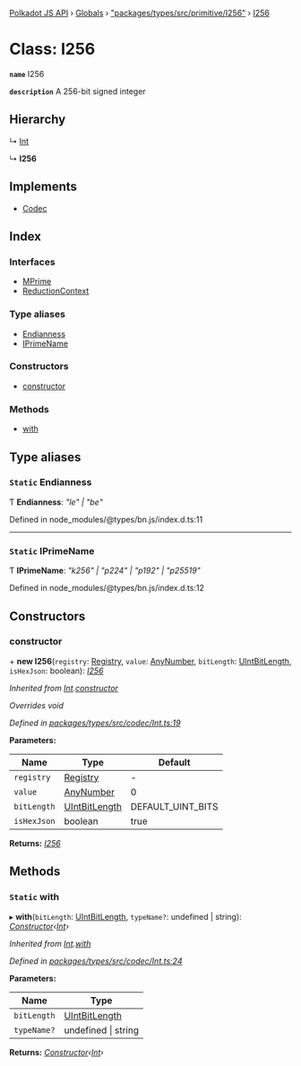 [Polkadot JS API](../README.md) › [Globals](../globals.md) › ["packages/types/src/primitive/I256"](../modules/_packages_types_src_primitive_i256_.md) › [I256](_packages_types_src_primitive_i256_.i256.md)

# Class: I256

**`name`** I256

**`description`** 
A 256-bit signed integer

## Hierarchy

  ↳ [Int](_packages_types_src_codec_int_.int.md)

  ↳ **I256**

## Implements

* [Codec](../interfaces/_packages_types_src_types_codec_.codec.md)

## Index

### Interfaces

* [MPrime](../interfaces/_packages_types_src_primitive_i256_.i256.mprime.md)
* [ReductionContext](../interfaces/_packages_types_src_primitive_i256_.i256.reductioncontext.md)

### Type aliases

* [Endianness](_packages_types_src_primitive_i256_.i256.md#static-endianness)
* [IPrimeName](_packages_types_src_primitive_i256_.i256.md#static-iprimename)

### Constructors

* [constructor](_packages_types_src_primitive_i256_.i256.md#constructor)

### Methods

* [with](_packages_types_src_primitive_i256_.i256.md#static-with)

## Type aliases

### `Static` Endianness

Ƭ **Endianness**: *"le" | "be"*

Defined in node_modules/@types/bn.js/index.d.ts:11

___

### `Static` IPrimeName

Ƭ **IPrimeName**: *"k256" | "p224" | "p192" | "p25519"*

Defined in node_modules/@types/bn.js/index.d.ts:12

## Constructors

###  constructor

\+ **new I256**(`registry`: [Registry](../interfaces/_packages_types_src_types_registry_.registry.md), `value`: [AnyNumber](../modules/_packages_types_src_types_helpers_.md#anynumber), `bitLength`: [UIntBitLength](../modules/_packages_types_src_codec_abstractint_.md#uintbitlength), `isHexJson`: boolean): *[I256](_packages_types_src_primitive_i256_.i256.md)*

*Inherited from [Int](_packages_types_src_codec_int_.int.md).[constructor](_packages_types_src_codec_int_.int.md#constructor)*

*Overrides void*

*Defined in [packages/types/src/codec/Int.ts:19](https://github.com/polkadot-js/api/blob/f748fcd46d/packages/types/src/codec/Int.ts#L19)*

**Parameters:**

Name | Type | Default |
------ | ------ | ------ |
`registry` | [Registry](../interfaces/_packages_types_src_types_registry_.registry.md) | - |
`value` | [AnyNumber](../modules/_packages_types_src_types_helpers_.md#anynumber) | 0 |
`bitLength` | [UIntBitLength](../modules/_packages_types_src_codec_abstractint_.md#uintbitlength) | DEFAULT_UINT_BITS |
`isHexJson` | boolean | true |

**Returns:** *[I256](_packages_types_src_primitive_i256_.i256.md)*

## Methods

### `Static` with

▸ **with**(`bitLength`: [UIntBitLength](../modules/_packages_types_src_codec_abstractint_.md#uintbitlength), `typeName?`: undefined | string): *[Constructor](../interfaces/_packages_types_src_types_codec_.constructor.md)‹[Int](_packages_types_src_codec_int_.int.md)›*

*Inherited from [Int](_packages_types_src_codec_int_.int.md).[with](_packages_types_src_codec_int_.int.md#static-with)*

*Defined in [packages/types/src/codec/Int.ts:24](https://github.com/polkadot-js/api/blob/f748fcd46d/packages/types/src/codec/Int.ts#L24)*

**Parameters:**

Name | Type |
------ | ------ |
`bitLength` | [UIntBitLength](../modules/_packages_types_src_codec_abstractint_.md#uintbitlength) |
`typeName?` | undefined &#124; string |

**Returns:** *[Constructor](../interfaces/_packages_types_src_types_codec_.constructor.md)‹[Int](_packages_types_src_codec_int_.int.md)›*
